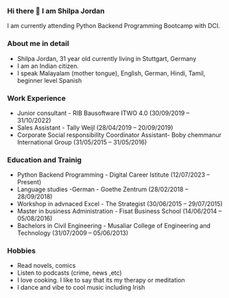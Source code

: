 ### Hi there 👋 I am Shilpa Jordan
I am currently attending Python Backend Programming Bootcamp with DCI.
### About me in detail
- Shilpa Jordan, 31 year old currently living in Stuttgart, Germany
- I am an Indian citizen.
- I speak Malayalam (mother tongue), English, German, Hindi, Tamil, beginner level Spanish
### Work Experience
- Junior consultant - RIB Bausoftware ITWO 4.0 (30/09/2019 – 31/10/2022)
- Sales Assistant - Tally Weijl (28/04/2019 – 20/09/2019)
- Corporate Social responsibility Coordinator Assistant- Boby chemmanur International Group (31/05/2015 – 31/05/2016)
### Education and Trainig
- Python Backend Programming - Digital Career Istitute (12/07/2023 – Present)
- Language studies -German - Goethe Zentrum (28/02/2018 – 28/09/2018)
- Workshop in advnaced Excel - The Strategist (30/06/2015 – 29/07/2015)
-  Master in business Administration - Fisat Business School (14/06/2014 – 05/08/2016)
-  Bachelors in Civil Engineering - Musaliar College of Engineering and Technology (31/07/2009 – 05/06/2013)
### Hobbies
- Read novels, comics
- Listen to podcasts (crime, news ,etc)
- I love cooking. I like to say that its my therapy or meditation
- I dance and vibe to cool music including Irish 

